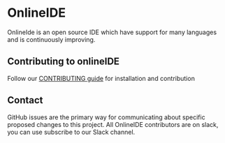 # OnlineIDE
OnlineIde is an open source IDE which have support for many languages and is continuously improving. 
## Contributing to onlineIDE
Follow our [CONTRIBUTING guide](https://github.com/openSCE/onlineIDE/blob/master/CONTRIBUTING.md) for installation and contribution
## Contact
GitHub issues are the primary way for communicating about specific proposed changes to this project. All OnlineIDE contributors are on slack, you can use subscribe to our Slack channel.

